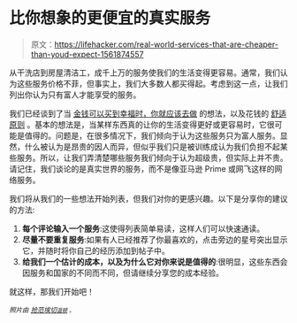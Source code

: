 # 比你想象的更便宜的真实服务

> 原文：<https://lifehacker.com/real-world-services-that-are-cheaper-than-youd-expect-1561874557>

从干洗店到房屋清洁工，成千上万的服务使我们的生活变得更容易。通常，我们认为这些服务价格不菲，但事实上，我们大多数人都买得起。考虑到这一点，让我们列出你认为只有富人才能享受的服务。



我们已经谈到了当 [金钱可以买到幸福时，你就应该去做](http://lifehacker.com/when-money-can-buy-happiness-use-it-5859755) 的想法，以及花钱的 [舒适原则](http://lifehacker.com/the-comfort-principle-spend-money-where-you-spend-your-5857142) 。基本的想法是，当某样东西真的让你的生活变得更好或更容易时，它很可能是值得的。问题是，在很多情况下，我们倾向于认为这些服务只为富人服务。显然，什么被认为是昂贵的因人而异，但似乎我们只是被训练成认为我们负担不起某些服务。所以，让我们弄清楚哪些服务我们倾向于认为超级贵，但实际上并不贵。请记住，我们谈论的是真实世界的服务，而不是像亚马逊 Prime 或网飞这样的网络服务。

我们将从我们的一些想法开始列表，但我们对你的更感兴趣。以下是分享你的建议的方法:

1.  **每个评论输入一个服务**:这使得列表简单易读，这样人们可以快速通读。
2.  **尽量不要重复服务**:如果有人已经推荐了你最喜欢的，点击旁边的星号突出显示它，并随时将你自己的经历添加到帖子中。
3.  **给我们一个估计的成本，以及为什么它对你来说是值得的**:很明显，这些东西会因服务和国家的不同而不同，但请继续分享您的成本经验。

就这样，那我们开始吧！

*<small>照片由</small>* [*<small>抢范埃切</small>*](http://www.shutterstock.com/pic-123675589/stock-photo-tailor-measuring-the-size-for-a-tailor-made-suite-for-a-male-model.html?src=MTiPZyRFr3mdbtm_PcslVw-1-9)*<small></small>*<small>[*<small>温顿</small>*](http://www.shutterstock.com/pic-611683/stock-photo-dry-cleaning.html?src=cMhZqV39n6wGEblfRtDeuQ-1-27) *<small>。</small>*</small>

<small></small>
